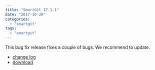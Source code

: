 ```yaml
---
title: "SmartGit 17.1.1"
date: "2017-10-26"
categories: 
  - "smartgit"
tags: 
  - "smartgit"
---
```


This bug fix release fixes a couple of bugs. We recommend to update.

- [change log](http://www.syntevo.com/smartgit/changelog.txt)
- [download](http://www.syntevo.com/smartgit/download)
